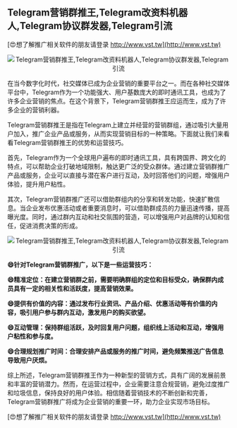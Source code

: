 ## **Telegram营销群推王,Telegram改资料机器人,Telegram协议群发器,Telegram引流**

[😍想了解推广相关软件的朋友请登录 http://www.vst.tw](http://www.vst.tw)

 <center><img src="https://vst.tw/MP4/tuiguang/png/7.png" alt="Telegram营销群推王,Telegram改资料机器人,Telegram协议群发器,Telegram引流"></center>

在当今数字化时代，社交媒体已成为企业营销的重要平台之一。而在各种社交媒体平台中，Telegram作为一个功能强大、用户基数庞大的即时通讯工具，也成为了许多企业营销的焦点。在这个背景下，Telegram营销群推王应运而生，成为了许多企业的营销利器。

Telegram营销群推王是指在Telegram上建立并经营的营销群组，通过吸引大量用户加入，推广企业产品或服务，从而实现营销目标的一种策略。下面就让我们来看看Telegram营销群推王的优势和运营技巧。

首先，Telegram作为一个全球用户遍布的即时通讯工具，具有跨国界、跨文化的特点，可以帮助企业打破地域限制，触达更广泛的受众群体。通过建立营销群推广产品或服务，企业可以直接与潜在客户进行互动，及时回答他们的问题，增强用户体验，提升用户粘性。

其次，Telegram营销群推广还可以借助群组内的分享和转发功能，快速扩散信息。当企业发布优惠活动或者重要消息时，可以借助群成员的力量迅速传播，提高曝光度。同时，通过群内互动和社交氛围的营造，可以增强用户对品牌的认知和信任，促进消费决策的形成。

 <center><img src="https://vst.tw/MP4/tuiguang/png/2.png" alt="Telegram营销群推王,Telegram改资料机器人,Telegram协议群发器,Telegram引流"></center>

**😄针对Telegram营销群推广，以下是一些运营技巧：**

**😄精准定位：在建立营销群之前，需要明确群组的定位和目标受众，确保群内成员具有一定的相关性和活跃度，提高营销效果。**

**😄提供有价值的内容：通过发布行业资讯、产品介绍、优惠活动等有价值的内容，吸引用户参与群内互动，激发用户的购买欲望。**

**😄互动管理：保持群组活跃，及时回复用户问题，组织线上活动和互动，增强用户粘性和参与度。**

**😄合理规划推广时间：合理安排产品或服务的推广时间，避免频繁推送广告信息导致用户厌烦。**

综上所述，Telegram营销群推王作为一种新型的营销方式，具有广阔的发展前景和丰富的营销潜力。然而，在运营过程中，企业需要注意合规营销，避免过度推广和垃圾信息，保持良好的用户体验。相信随着营销技术的不断创新和完善，Telegram营销群推广将成为企业营销的重要一环，助力企业实现市场目标。

[😍想了解推广相关软件的朋友请登录 http://www.vst.tw](http://www.vst.tw)



